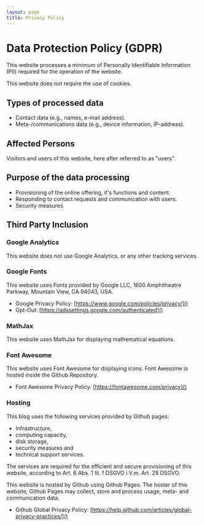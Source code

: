 ```yaml
---
layout: page
title: Privacy Policy
---
```


# Data Protection Policy (GDPR)

This website processes a minimum of Personally Identifiable Information (PII) required for the operation of the website.

This website does not require the use of cookies. 

## Types of processed data

* Contact data (e.g., names, e-mail address). 
* Meta-/communications data (e.g., device information, IP-address).

## Affected Persons

Visitors and users of this website, here after referred to as "users".
    
## Purpose of the data processing

* Provisioning of the online offering, it's functions and content.
* Responding to contact requests and communication with users.    
* Security measures

## Third Party Inclusion

### Google Analytics

This website does not use Google Analytics, or any other tracking services.

### Google Fonts

This website uses Fonts provided by  Google LLC, 1600 Amphitheatre Parkway, Mountain  View, CA 94043, USA.

* Google Privacy Policy: [https://www.google.com/policies/privacy/]()<br>
* Opt-Out: [https://adssettings.google.com/authenticated]()

### MathJax

This website uses MathJax for displaying mathematical equations.

### Font Awesome

This website uses Font Awesome for displaying icons. Font Awesome is hosted inside the Github Repository.
* Font Awesome Privacy Policy: [https://fontawesome.com/privacy]()

### Hosting

This blog uses the following services provided by Github pages: 
* Infrastructure, 
* computing capacity, 
* disk storage, 
* security measures and 
* technical support services. 

The services are required for the efficient and secure provisioning of this website, according to Art. 6 Abs. 1 lit. f DSGVO i.V.m. Art. 28 DSGVO.

This website is hosted by Github using Github Pages. The hoster of this website, Github Pages may collect, store and process usage, meta- and communication data.

* Github Global Privacy Policy: [https://help.github.com/articles/global-privacy-practices/]()